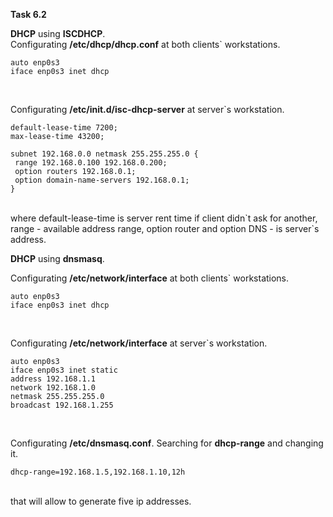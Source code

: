 **Task 6.2**
<br>

**DHCP** using **ISCDHCP**.
<br>
Configurating **/etc/dhcp/dhcp.conf** at both clients` workstations.
<br>
```
auto enp0s3
iface enp0s3 inet dhcp
```
<br>

Configurating **/etc/init.d/isc-dhcp-server** at server`s workstation.
<br>
```
default-lease-time 7200;
max-lease-time 43200;

subnet 192.168.0.0 netmask 255.255.255.0 {
 range 192.168.0.100 192.168.0.200;
 option routers 192.168.0.1;
 option domain-name-servers 192.168.0.1;
}
```
<br>
where default-lease-time is server rent time if client didn`t ask for another, range - available address range, option router and option DNS - is server`s address.
<br>

**DHCP** using **dnsmasq**.
<br>

Configurating **/etc/network/interface** at both clients` workstations.
<br>
```
auto enp0s3
iface enp0s3 inet dhcp
```
<br>

Configurating **/etc/network/interface** at server`s workstation.
<br>
```
auto enp0s3
iface enp0s3 inet static
address 192.168.1.1
network 192.168.1.0
netmask 255.255.255.0
broadcast 192.168.1.255
```
<br>

Configurating **/etc/dnsmasq.conf**. Searching for **dhcp-range** and changing it.
<br>
```
dhcp-range=192.168.1.5,192.168.1.10,12h
```
<br>
that will allow to generate five ip addresses.
<br>

